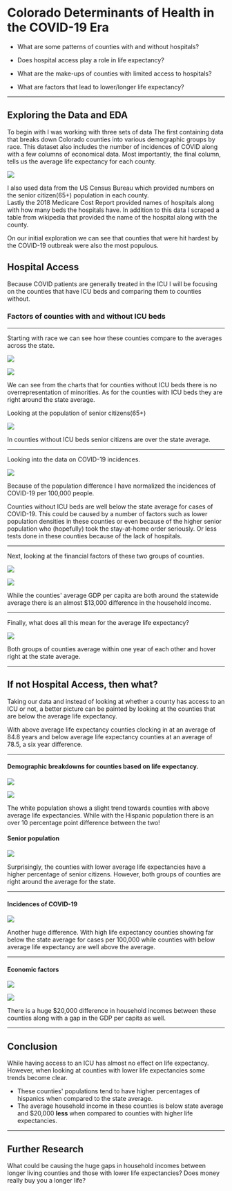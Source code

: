 # Colorado Determinants of Health in the COVID-19 Era


* What are some patterns of counties with and without hospitals?

* Does hospital access play a role in life expectancy?

* What are the make-ups of counties with limited access to hospitals?

* What are factors that lead to lower/longer life expectancy?

---

## Exploring the Data and EDA

 To  begin with I was working with three sets of data The first containing data that breaks down Colorado counties into various demographic groups by race. This dataset also includes the number of incidences of COVID along with a few columns of economical data. Most importantly, the final column, tells us the average life expectancy for each county. 

![](img/dataframe_info.png)

I also used data from the US Census Bureau which provided numbers on the senior citizen(65+) population in each county.   
Lastly the 2018 Medicare Cost Report provided names of hospitals along with how many beds the hospitals have. In addition to this data I scraped a table from wikipedia that provided the name of the hospital along with the county.

On our initial exploration we can see that counties that were hit hardest by the COVID-19 outbreak were also the most populous.  


## Hospital Access

Because COVID patients are generally treated in the ICU I will be focusing on the counties that have ICU beds and comparing them to counties without. 

###  Factors of counties with and without ICU beds
-----
Starting with race we can see how these counties compare to the averages across the state.

![](img/perc_white_pop_beds.png)

![](img/perc_hispanic_pop_beds.png)


We can see from the charts that for counties without ICU beds there is no overrepresentation of minorities. As for the counties with ICU beds they are right around the state average.

Looking at the population of senior citizens(65+)


![](img/perc_senior_pop_beds.png)


In counties without ICU beds senior citizens are over the state average. 

---

Looking into the data on COVID-19 incidences.

![](img/covid_per_100k.png)    

Because of the population difference I have normalized the incidences of COVID-19 per 100,000 people.

Counties without ICU beds are well below the state average for cases of COVID-19. This could be caused by a number of factors such as lower population densities in these counties or even because of the higher senior population who (hopefully) took the stay-at-home order seriously. Or less tests done in these counties because of the lack of hospitals.

---

Next, looking at the financial factors of these two groups of counties.

![](img/avg_gdp.png)

![](img/med_avg_hh_income.png)

While the counties' average GDP per capita are both around the statewide average there is an almost $13,000 difference in the household income.


---


Finally, what does all this mean for the average life expectancy?



![](img/avg_life_exp.png)

Both groups of counties average within one year of each other and hover right at the state average. 

---
## If not Hospital Access, then what?

Taking our data and instead of looking at whether a county has access to an ICU or not, a better picture can be painted by looking at the counties that are below the average life expectancy.


With above average life expectancy counties clocking in at an average of 84.8 years and below average life expectancy counties at an average of 78.5, a six year difference.


---
####  Demographic breakdowns for counties based on life expectancy.

![](img/perc_white_pop_by_life_exp.png)

![](img/perc_hispanic_pop_by_life_exp.png)

The white population shows a slight trend towards counties with above average life expectancies. While with the Hispanic population there is an over 10 percentage point difference between the two!


#### Senior population

![](img/perc_senior_pop_by_life_exp.png)

Surprisingly, the counties with lower average life expectancies have a higher percentage of senior citizens. However, both groups of counties are right around the average for the state.

---
#### Incidences of COVID-19

![](img/covid_per_100k_by_life_exp.png)

Another huge difference. With high life expectancy counties showing far below the state average for cases per 100,000 while counties with below average life expectancy are well above the average.


---
####  Economic factors

![](img/med_avg_hh_income_by_life_exp.png)

![](img/avg_gdp_by_life_exp.png)

There is a huge $20,000 difference in household incomes between these counties along with a gap in the GDP per capita as well.


---
## Conclusion

While having access to an ICU has almost no effect on life expectancy. However, when looking at counties with lower life expectancies some trends become clear.
* These counties' populations tend to have higher percentages of hispanics when compared to the state average.
* The average household income in these counties is below state average and $20,000 **less** when compared to counties with higher life expectancies.



----

## Further Research

What could be causing the huge gaps in household incomes between longer living counties and those with lower life expectancies? Does money really buy you a longer life?